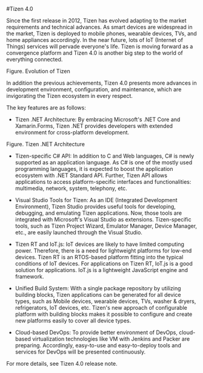 #Tizen 4.0

Since the first release in 2012, Tizen has evolved adapting to the market requirements and technical advances.
As smart devices are widespread in the market, Tizen is deployed to mobile phones, wearable devices, TVs, and home appliances accordingly.
In the near future, lots of IoT (Internet of Things) services will pervade everyone's life. Tizen is moving forward as a convergence platform and Tizen 4.0 is another big step to the world of everything connected.

Figure. Evolution of Tizen

In addition the previous achievements, Tizen 4.0 presents more advances in development environment, configuration, and maintenance, 
which are invigorating the Tizen ecosystem in every respect.

The key features are as follows:

* Tizen .NET Architecture: By embracing Microsoft's .NET Core and Xamarin.Forms, Tizen .NET provides developers with extended environment
for cross-platform development.

Figure. Tizen .NET Architecture

* Tizen-specific C# API: In addition to C and Web languages, C# is newly supported as an application language. As C# is one of the mostly
used programming languages, it is expected to boost the application ecosystem with .NET Standard API. Further, Tizen API allows applications to access platform-specific interfaces and functionalities: multimedia, network, system, telephony, etc.

* Visual Studio Tools for Tizen: As an IDE (Integrated Development Environment), Tizen Studio provides useful tools for developing, debugging, and emulating Tizen applications. Now, those tools are integrated with Microsoft's Visual Studio as extensions. Tizen-specific tools, such as Tizen Project Wizard, Emulator Manager, Device Manager, etc., are easily launched through the Visual Studio.

* Tizen RT and IoT.js: IoT devices are likely to have limited computing power. Therefore, there is a need for lightweight platforms for low-end devices. Tizen RT is an RTOS-based platform fitting into the typical conditions of IoT devices. For applications on Tizen RT, IoT.js is a good solution for applications. IoT.js is a lightweight JavaScript engine and framework.

* Unified Build System: With a single package repository by utilizing building blocks, Tizen applications can be generated for all device types, such as Mobile devices, wearable devices, TVs, washer & dryers, refrigerators, IoT devices, etc. Tizen's new approach of configurable platform with building blocks makes it possible to configure and create new platforms easily to cover all device types.

* Cloud-based DevOps: To provide better environment of DevOps, cloud-based virtualization technologies like VM with Jenkins and Packer are preparing. Accordingly, easy-to-use and easy-to-deploy tools and services for DevOps will be presented continuously.

For more details, see Tizen 4.0 release note.
